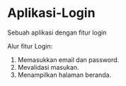 # Aplikasi-Login
Sebuah aplikasi dengan fitur login

Alur fitur Login:
1. Memasukkan email dan password.
2. Mevalidasi masukan.
3. Menampilkan halaman beranda.
